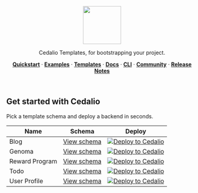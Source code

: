 <p align="center">
<a href="https://cedalio.com">
    <img src="https://cedalio-static-content.s3.amazonaws.com/cedalio-logo-small.png" height="100">
</a>
</p>
<p align="center">
  Cedalio Templates, for bootstrapping your project.
</p>
<p align="center">
  <a href="https://docs.cedalio.com/introduction/getting-started"><strong>Quickstart</strong></a> ·
  <a href="https://cedalio.com/examples.html"><strong>Examples</strong></a> ·
  <a href="https://cedalio.com/on-boarding.html?email=guest@github.com"><strong>Templates</strong></a> ·
  <a href="https://docs.cedalio.com/"><strong>Docs</strong></a> ·
  <a href="https://docs.cedalio.com/introduction/getting-started/download-the-cli"><strong>CLI</strong></a> ·
  <a href="https://discord.gg/kSdhmb9UUT"><strong>Community</strong></a> ·
  <a href="https://docs.cedalio.com/technology/release-notes"><strong>Release Notes</strong></a>
</p>
<br/>

## Get started with Cedalio

Pick a template schema and deploy a backend in seconds.

| Name       | Schema                                                       | Deploy                                                                                                                                                                                                |
| ---------- | ------------------------------------------------------------ | ----------------------------------------------------------------------------------------------------------------------------------------------------------------------------------------------------- |
| Blog       | [View schema](/blog/cedalio/schema.graphql)       | [![Deploy to Cedalio](https://cedalio-static-content.s3.amazonaws.com/deploy-schema.png)](https://explorer.cedalio.io?email=github@cedalio.com)         |
| Genoma   | [View schema](/genoma/cedalio/schema.graphql)   | [![Deploy to Cedalio](https://cedalio-static-content.s3.amazonaws.com/deploy-schema.png)](https://explorer.cedalio.io?email=github@cedalio.com) |
| Reward Program  | [View schema](/reward/cedalio/schema.graphql)   | [![Deploy to Cedalio](https://cedalio-static-content.s3.amazonaws.com/deploy-schema.png)](https://explorer.cedalio.io?email=github@cedalio.com)     |
| Todo       | [View schema](/to-do/cedalio/schema.graphql)       | [![Deploy to Cedalio](https://cedalio-static-content.s3.amazonaws.com/deploy-schema.png)](https://explorer.cedalio.io?email=github@cedalio.com)         |
| User Profile    | [View schema](/user-profile/cedalio/schema.graphql)    | [![Deploy to Cedalio](https://cedalio-static-content.s3.amazonaws.com/deploy-schema.png)](https://explorer.cedalio.io?email=github@cedalio.com) |